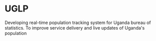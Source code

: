 # UGLP
Developing real-time population tracking system for Uganda bureau of statistics.
To improve service delivery and live updates of Uganda's population

